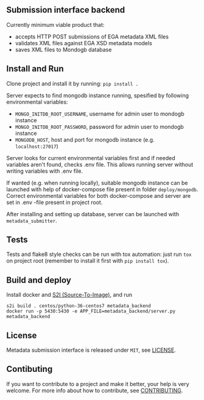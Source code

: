 ## Submission interface backend

Currently minimum viable product that:
- accepts HTTP POST submissions of EGA metadata XML files 
- validates XML files against EGA XSD metadata models 
- saves XML files to Mondogb database

## Install and Run

Clone project and install it by running: `pip install .`

Server expects to find mongodb instance running, spesified by following environmental variables:
- `MONGO_INITDB_ROOT_USERNAME`, username for admin user to mondogb instance
- `MONGO_INITDB_ROOT_PASSWORD`, password for admin user to mondogb instance
- `MONGODB_HOST`, host and port for mongodb instance (e.g. `localhost:27017`)

Server looks for current environmental variables first and if needed variables aren't found, checks .env file. This allows running server without writing variables with .env file.

If wanted (e.g. when running locally), suitable mongodb instance can be launched with help of docker-compose file present in folder `deploy/mongodb`. Correct environmental variables for both docker-compose and server are set in .env -file present in project root.

After installing and setting up database, server can be launched with `metadata_submitter`.

## Tests

Tests and flake8 style checks can be run with tox automation: just run `tox` on project root (remember to install it first with `pip install tox`).

## Build and deploy

Install docker and [S2I (Source-To-Image)](https://github.com/openshift/source-to-image), and run
```
s2i build . centos/python-36-centos7 metadata_backend
docker run -p 5430:5430 -e APP_FILE=metadata_backend/server.py metadata_backend
```

## License

Metadata submission interface is released under `MIT`, see [LICENSE](LICENSE).

## Contibuting

If you want to contribute to a project and make it better, your help is very welcome. For more info about how to contribute, see [CONTRIBUTING](CONTRIBUTING.md).
